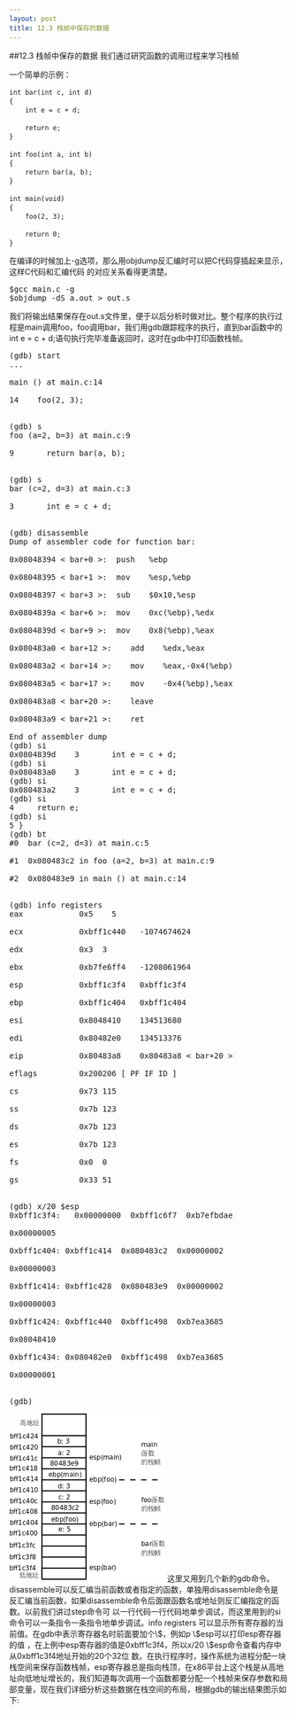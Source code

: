 ```yaml
---
layout: post
title: 12.3 栈帧中保存的数据 
---
```

##12.3 栈帧中保存的数据
我们通过研究函数的调用过程来学习栈帧

一个简单的示例：

	int bar(int c, int d)
	{
		int e = c + d;

		return e;
	}

	int foo(int a, int b)
	{
		return bar(a, b);
	}

	int main(void)
	{
		foo(2, 3);

		return 0;
	}

在编译的时候加上-g选项，那么用objdump反汇编时可以把C代码穿插起来显示，这样C代码和汇编代码
的对应关系看得更清楚。

<pre class='terminal bootcamp'>
<span class='codeline'>$gcc main.c -g</span>
<span class='codeline'>$objdump -dS a.out > out.s</span>
</pre>

我们将输出结果保存在out.s文件里，便于以后分析时做对比。整个程序的执行过程是main调用foo，foo调用bar，我们用gdb跟踪程序的执行，直到bar函数中的int e = c + d;语句执行完毕准备返回时，这时在gdb中打印函数栈帧。

<pre class='terminal bootcamp'>
<span class='codeline'>(gdb) start</span>
<span class='bash-output'>...<br>
main () at main.c:14<br>
14 &nbsp&nbsp foo(2, 3);<br>
</span>
<span class='codeline'>(gdb) s</span>
<span class='bash-output'>foo (a=2, b=3) at main.c:9<br>
9       return bar(a, b);<br>
</span>
<span class='codeline'>(gdb) s</span>
<span class='bash-output'>bar (c=2, d=3) at main.c:3 <br>
3       int e = c + d; <br>
</span>
<span class='codeline'>(gdb) disassemble</span>
<span class='bash-output'>Dump of assembler code for function bar: <br>
0x08048394 &lt bar+0 &gt:&nbsp push   %ebp <br>
0x08048395 &lt bar+1 &gt:&nbsp mov    %esp,%ebp <br>
0x08048397 &lt bar+3 &gt:&nbsp sub    $0x10,%esp <br>
0x0804839a &lt bar+6 &gt:&nbsp mov    0xc(%ebp),%edx <br>
0x0804839d &lt bar+9 &gt:&nbsp mov    0x8(%ebp),%eax <br>
0x080483a0 &lt bar+12 &gt:    add    %edx,%eax <br>
0x080483a2 &lt bar+14 &gt:    mov    %eax,-0x4(%ebp) <br>
0x080483a5 &lt bar+17 &gt:    mov    -0x4(%ebp),%eax <br>
0x080483a8 &lt bar+20 &gt:    leave  <br>
0x080483a9 &lt bar+21 &gt:    ret    <br>
End of assembler dump</span>
<span class='codeline'>(gdb) si</span>
<span class='bash-output'>0x0804839d    3       int e = c + d;</span>
<span class='codeline'>(gdb) si</span>
<span class='bash-output'>0x080483a0    3       int e = c + d;</span>
<span class='codeline'>(gdb) si</span>
<span class='bash-output'>0x080483a2    3       int e = c + d;</span>
<span class='codeline'>(gdb) si</span>
<span class='bash-output'>4     return e;</span>
<span class='codeline'>(gdb) si</span>
<span class='bash-output'>5 }</span>
<span class='codeline'>(gdb) bt</span>
<span class='bash-output'>#0  bar (c=2, d=3) at main.c:5 <br>
#1  0x080483c2 in foo (a=2, b=3) at main.c:9 <br>
#2  0x080483e9 in main () at main.c:14 <br>
</span>
<span class='codeline'>(gdb) info registers</span>
<span class='bash-output'>eax            0x5    5 <br>
ecx            0xbff1c440   -1074674624 <br>
edx            0x3  3 <br>
ebx            0xb7fe6ff4   -1208061964 <br>
esp            0xbff1c3f4   0xbff1c3f4 <br>
ebp            0xbff1c404   0xbff1c404 <br>
esi            0x8048410    134513680 <br>
edi            0x80482e0    134513376 <br>
eip            0x80483a8    0x80483a8 &lt bar+20 &gt <br>
eflags         0x200206 [ PF IF ID ] <br>
cs             0x73 115 <br>
ss             0x7b 123 <br>
ds             0x7b 123 <br>
es             0x7b 123 <br>
fs             0x0  0 <br>
gs             0x33 51 <br>
</span>
<span class='codeline'>(gdb) x/20 $esp</span>
<span class='bash-output'>0xbff1c3f4:   0x00000000  0xbff1c6f7  0xb7efbdae <br>
0x00000005 <br>
0xbff1c404: 0xbff1c414  0x080483c2  0x00000002 <br>
0x00000003 <br>
0xbff1c414: 0xbff1c428  0x080483e9  0x00000002  <br>
0x00000003 <br>
0xbff1c424: 0xbff1c440  0xbff1c498  0xb7ea3685  <br>
0x08048410 <br>
0xbff1c434: 0x080482e0  0xbff1c498  0xb7ea3685  <br>
0x00000001 <br>
</span>
<span class='codeline'>(gdb) </span>
</pre>
<img src="../../book/html-chunk/images/asmc.stackframe.png">
这里又用到几个新的gdb命令。disassemble可以反汇编当前函数或者指定的函数，单独用disassemble命令是
反汇编当前函数，如果disassemble命令后面跟函数名或地址则反汇编指定的函数。以前我们讲过step命令可
以一行代码一行代码地单步调试，而这里用到的si命令可以一条指令一条指令地单步调试。info registers
可以显示所有寄存器的当前值。在gdb中表示寄存器名时前面要加个\$，例如p \$esp可以打印esp寄存器的值
，在上例中esp寄存器的值是0xbff1c3f4，所以x/20 \$esp命令查看内存中从0xbff1c3f4地址开始的20个32位
数。在执行程序时，操作系统为进程分配一块栈空间来保存函数栈帧，esp寄存器总是指向栈顶，在x86平台上这个栈是从高地址向低地址增长的，我们知道每次调用一个函数都要分配一个栈帧来保存参数和局部变量，现在我们详细分析这些数据在栈空间的布局，根据gdb的输出结果图示如下:
